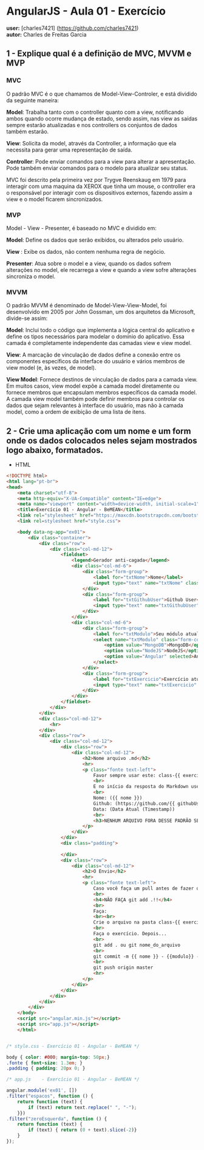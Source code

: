 # AngularJS - Aula 01 - Exercício  
**user:** [charles7421] (https://github.com/charles7421)  
**autor:** Charles de Freitas Garcia


## 1 - Explique qual é a definição de MVC, MVVM e MVP

 ### MVC

O padrão MVC é o que chamamos de Model-View-Controler, e está dividido da seguinte maneira:

**Model**: Trabalha tanto com o controller quanto com a view, notificando ambos quando ocorre mudança de estado, sendo assim, nas view as saídas sempre estarão atualizadas e nos controllers os conjuntos de dados também estarão.

**View**: Solicita da model, através da Controller, a informação que ela necessita para gerar uma representação de saída.

**Controller**: Pode enviar comandos para a view para alterar a apresentação. Pode também enviar comandos para o modelo para atualizar seu status.

MVC foi descrito pela primeira vez por Trygve Reenskaug em 1979 para interagir com uma maquina da XEROX que tinha um mouse, o controller era o responsável por interagir com os dispositivos externos, fazendo assim a view e o model ficarem sincronizados.

### MVP

Model - View - Presenter, é baseado no MVC e dividido em:

**Model**: Define os dados que serão exibidos, ou alterados pelo usuário.

**View** : Exibe os dados, não contem nenhuma regra de negócio.

**Presenter**: Atua sobre o model e a view, quando os dados sofrem alterações no model, ele recarrega a view e quando a view sofre alterações sincroniza o model.

### MVVM

O padrão MVVM é denominado de Model-View-View-Model, foi desenvolvido em 2005 por John Gossman, um dos arquitetos da Microsoft, divide-se assim:

**Model**: Inclui todo o código que implementa a lógica central do aplicativo e define os tipos necessários para modelar o domínio do aplicativo. Essa camada é completamente independente das camadas view e view model.

**View**: A marcação de vinculação de dados define a conexão entre os componentes específicos da interface do usuário e vários membros de view model (e, às vezes, de model).

**View Model**: Fornece destinos de vinculação de dados para a camada view. Em muitos casos, view model expõe a camada model diretamente ou fornece membros que encapsulam membros específicos da camada model. A camada view model também pode definir membros para controlar os dados que sejam relevantes à interface do usuário, mas não à camada model, como a ordem de exibição de uma lista de itens.


## 2 - Crie uma aplicação com um nome e um form onde os dados colocados neles sejam mostrados logo abaixo, formatados.

* HTML

```html
<!DOCTYPE html>
<html lang="pt-br">
<head>
	<meta charset="utf-8">
	<meta http-equiv="X-UA-Compatible" content="IE=edge">
	<meta name="viewport" content="width=device-width, initial-scale=1">
	<title>Exercício 01 - Angular - BeMEAN</title>
	<link rel="stylesheet" href="https://maxcdn.bootstrapcdn.com/bootstrap/3.3.6/css/bootstrap.min.css" integrity="sha384-1q8mTJOASx8j1Au+a5WDVnPi2lkFfwwEAa8hDDdjZlpLegxhjVME1fgjWPGmkzs7" crossorigin="anonymous">
	<link rel=stylesheet href="style.css">

	<body data-ng-app="ex01">
		<div class="container">
			<div class="row">
				<div class="col-md-12">				
					<fieldset>
						<legend>Gerador anti-cagada</legend>
						<div class="col-md-6">
							<div class="form-group">
								<label for="txtNome">Nome</label>
								<input type="text" name="txtNome" class="form-control" data-ng-model="nome">
							</div>
							<div class="form-group">
								<label for="txtGithubUser">Github User</label>
								<input type="text" name="txtGithubUser" class="form-control" data-ng-model="githubUser">
							</div>					
						</div>
						<div class="col-md-6">
							<div class="form-group">
								<label for="txtModulo">Seu módulo atual</label>
								<select name="txtModulo" class="form-control" data-ng-model="modulo">
									<option value="MongoDB">MongoDB</option>
									<option value="NodeJS">NodeJS</option>
									<option value="Angular" selected>Angular</option>
								</select>
							</div>
							<div class="form-group">
								<label for="txtExercicio">Exercício atual</label>
								<input type="text" name="txtExercicio" placeholder="Números" class="form-control" data-ng-model="exercicioAtual">
							</div>					
						</div>
					</fieldset>	
				</div>
			</div>
			<div class="col-md-12">
				<hr>				
			</div>
			<div class="row">
				<div class="col-md-12">
					<div class="row">
						<div class="col-md-12">
							<h2>Nome arquivo .md</h2>
							<hr>
							<p class="fonte text-left">
								Favor sempre usar este: class-{{ exercicioAtual | zeroEsquerda }}-resolved-{{ githubUser | lowercase }}-{{ nome | espacos | lowercase }}
								<br>
								E no início da resposta do Markdown use:
								<br>
								Nome: ({{ nome }})
								Github: (https://github.com/{{ githubUser | lowercase }})
								Data: (Data Atual (Timestamp))
								<br>
								<h3>NENHUM ARQUIVO FORA DESSE PADRÃO SERÁ ACEITO!!!</h3>
							</p>							
						</div>
					</div>
					<div class="padding">
						
					</div>
					<div class="row">
						<div class="col-md-12">
							<h2>O Envio</h2>
							<hr>
							<p class="fonte text-left">
								Caso você faça um pull antes de fazer o seu Pull Request por favor COMITE APENAS SEU ARQUIVO, 
								<br>
								<h4>NÃO FAÇA git add .!!</h4>
								<br>
								Faça:
								<br><br>
								Crie o arquivo na pasta class-{{ exercicioAtual | zeroEsquerda }}.
								<br>
								Faça o exercício. Depois...
								<br>
								git add . ou git nome_do_arquivo
								<br>
								git commit -m {{ nome }} - {{modulo}} - Exercício {{ exercicioAtual }} resolvido
								<br>
								git push origin master
								<hr>
							</p>								
						</div>
					</div>
				</div>
			</div>
		</div>
	</body>
	<script src="angular.min.js"></script>
	<script src="app.js"></script>
	</html>
```

```css

/* style.css - Exercício 01 - Angular - BeMEAN */

body { color: #000; margin-top: 50px;}
.fonte { font-size: 1.3em; }
.padding { padding: 20px 0; }

```

```js
/* app.js    - Exercício 01 - Angular - BeMEAN */

angular.module('ex01', [])
.filter("espacos", function () {
	return function (text) {
		if (text) return text.replace(" ", "-");
	}})
.filter("zeroEsquerda", function () {
	return function (text) {
		if (text) { return (0 + text).slice(-2)}
	}
});

```


